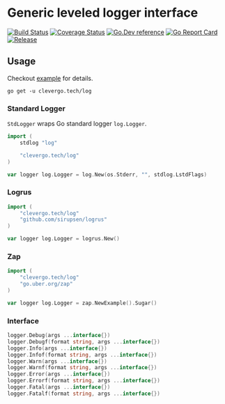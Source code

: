 # Generic leveled logger interface
[![Build Status](https://img.shields.io/travis/clevergo/log?style=for-the-badge)](https://travis-ci.org/clevergo/log)
[![Coverage Status](https://img.shields.io/coveralls/github/clevergo/log?style=for-the-badge)](https://coveralls.io/github/clevergo/log)
[![Go.Dev reference](https://img.shields.io/badge/go.dev-reference-blue?logo=go&logoColor=white&style=for-the-badge)](https://pkg.go.dev/clevergo.tech/log?tab=doc)
[![Go Report Card](https://goreportcard.com/badge/github.com/clevergo/log?style=for-the-badge)](https://goreportcard.com/report/github.com/clevergo/log)
[![Release](https://img.shields.io/github/release/clevergo/log.svg?style=for-the-badge)](https://github.com/clevergo/log/releases)

## Usage

Checkout [example](https://github.com/clevergo/examples/tree/master/log) for details.

```shell
go get -u clevergo.tech/log
```

### Standard Logger

`StdLogger` wraps Go standard logger `log.Logger`.

```go
import (
    stdlog "log"

    "clevergo.tech/log"
)

var logger log.Logger = log.New(os.Stderr, "", stdlog.LstdFlags)
```

### Logrus

```go
import (
    "clevergo.tech/log"
    "github.com/sirupsen/logrus"
)

var logger log.Logger = logrus.New()
```

### Zap

```go
import (
    "clevergo.tech/log"
    "go.uber.org/zap"
)

var logger log.Logger = zap.NewExample().Sugar()
```

### Interface

```go
logger.Debug(args ...interface{})
logger.Debugf(format string, args ...interface{})
logger.Info(args ...interface{})
logger.Infof(format string, args ...interface{})
logger.Warn(args ...interface{})
logger.Warnf(format string, args ...interface{})
logger.Error(args ...interface{})
logger.Errorf(format string, args ...interface{})
logger.Fatal(args ...interface{})
logger.Fatalf(format string, args ...interface{})
```
